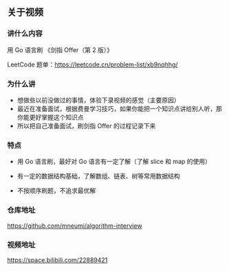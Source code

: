 ## 关于视频

### 讲什么内容

用 Go 语言刷 《剑指 Offer（第 2 版）》

LeetCode 题单：https://leetcode.cn/problem-list/xb9nqhhg/

### 为什么讲

* 想做些以前没做过的事情，体验下录视频的感觉（主要原因）
* 最近在准备面试，根据费曼学习技巧，如果你能把一个知识点讲给别人听，那你能更好掌握这个知识点
* 所以把自己准备面试，刷剑指 Offer 的过程记录下来

### 特点

* 用 Go 语言刷，最好对 Go 语言有一定了解（了解 slice 和 map 的使用）

* 有一定的数据结构基础，了解数组、链表、树等常用数据结构

* 不按顺序刷题，不追求最优解

### 仓库地址

https://github.com/mneumi/algorithm-interview

### 视频地址

https://space.bilibili.com/22889421